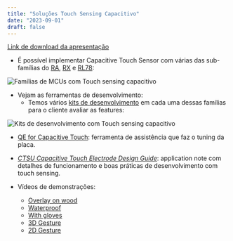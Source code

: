 ```yaml
---
title: "Soluções Touch Sensing Capacitivo"
date: "2023-09-01"
draft: false
---
```


[Link de download da apresentação](../assets/material/Cap_Touch_Solutions.pdf)

- É possível implementar Capacitive Touch Sensor com várias das sub-famílias do [RA](https://www.renesas.com/br/en/products/microcontrollers-microprocessors/ra-cortex-m-mcus), [RX](https://www.renesas.com/br/en/products/microcontrollers-microprocessors/rx-32-bit-performance-efficiency-mcus) e [RL78](https://www.renesas.com/br/en/products/microcontrollers-microprocessors/rl78-low-power-8-16-bit-mcus):

![Famílias de MCUs com Touch sensing capacitivo](../assets/img/cap_touch_mcus.png "Famílias de MCUs com Touch sensing capacitivo")

- Vejam as ferramentas de desenvolvimento:
  - Temos vários [kits de desenvolvimento](https://www.renesas.com/us/en/application/key-technology/hmi/capacitive-touch-sensor-solutions) em cada uma dessas famílias para o cliente avaliar as features:

![Kits de desenvolvimento com Touch sensing capacitivo](../assets/img/cap_touch_kits.png "Kits de desenvolvimento com Touch sensing capacitivo")

  - [QE for Capacitive Touch](https://www.renesas.com/eu/en/software-tool/qe-capacitive-touch-development-assistance-tool-capacitive-touch-sensors): ferramenta de assistência que faz o tuning da placa.

  - [_CTSU Capacitive Touch Electrode Design Guide_](https://www.renesas.com/us/en/document/apn/capacitive-sensor-microcontrollers-ctsu-capacitive-touch-electrode-design-guide): application note com detalhes de funcionamento e boas práticas de desenvolvimento com touch sensing.

- Vídeos de demonstrações:
  - [Overlay on wood](https://youtu.be/BLlgyAdsosE)
  - [Waterproof](https://youtu.be/c1uuzdXrlOY)
  - [With gloves](https://youtu.be/NaeUKn3vufw)
  - [3D Gesture](https://youtu.be/4cBkU9YrKzc)
  - [2D Gesture](https://youtu.be/-6VtGR-Za-M)
